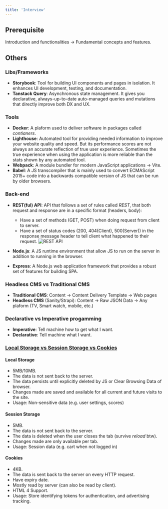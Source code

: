 ```yaml
---
title: 'Interview'
---
```


## Prerequisite

Introduction and functionalities &rarr; Fundamental concepts and features.

## Others

### Libs/Frameworks

- **Storybook**: Tool for building UI components and pages in isolation. It enhances UI development, testing, and documentation.
- **Tanstack Query**: Asynchronous state management. It gives you declarative, always-up-to-date auto-managed queries and mutations that directly improve both DX and UX.

### Tools

- **Docker**: A plaform used to deliver software in packages called _contianers_.
- **Lighthouse**: Automated tool for providing needed information to improve your website quality and speed. But its performance scores are not always an accurate reflection of true user experience. Sometimes the true experience when using the application is more reliable than the stats shown by any automated tool.
- **Webpack**: A module bundler for modern JavaScript applications &rarr; Vite.
- **Babel**: A JS transcompiler that is mainly used to convert ECMAScript 2015+ code into a backwards compatible version of JS that can be run by older browsers.

### Back-end

- **REST(ful) API**: API that follows a set of rules called _REST_, that both request and response are in a specific format (headers, body):

  - Have a set of methods (GET, POST) when doing request from client to server.
  - Have a set of status codes (200, 404(Client), 500(Server)) in the response message header to tell client what happened to their request.
    ![REST API](https://i.imgur.com/aBGmnEz.png)

- **Node.js**: A JS runtime environment that allow JS to run on the server in addition to running in the browser.
- **Express**: A Node.js web application framework that provides a robust set of features for building SPA.

### Headless CMS vs Traditional CMS

- **Traditional CMS**: Content &rarr; Content Delivery Template &rarr; Web pages
- **Headless CMS** (Sanity/Strapi): Content &rarr; Raw JSON Data &rarr; Any plaform (TV, Smart watch, mobile, etc.)

### Declarative vs Imperative progamming

- **Imperative**: Tell machine how to get what I want.
- **Declarative**: Tell machine what I want.

### [Local Storage vs Session Storage vs Cookies](https://i.stack.imgur.com/6EL55.png)

#### Local Storage

- 5MB/10MB.
- The data is not sent back to the server.
- The data persists until explicitly deleted by JS or Clear Browsing Data of browser.
- Changes made are saved and available for all current and future visits to the site.
- Usage: Non-sensitive data (e.g. user settings, scores)

#### Session Storage

- 5MB.
- The data is not sent back to the server.
- The data is deleted when the user closes the tab (survive _reload_ btw).
- Changes made are only available per tab.
- Usage: Session data (e.g. cart when not logged in)

#### Cookies

- 4KB.
- The data is sent back to the server on every HTTP request.
- Have expiry date.
- Mostly read by server (can also be read by client).
- HTML 4 Support.
- Usage: Store identifying tokens for authentication, and advertising tracking.

